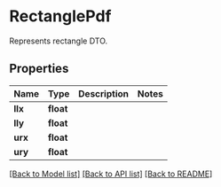 # RectanglePdf
Represents rectangle DTO.

## Properties
Name | Type | Description | Notes
------------ | ------------- | ------------- | -------------
**llx** | **float** |  | 
**lly** | **float** |  | 
**urx** | **float** |  | 
**ury** | **float** |  | 

[[Back to Model list]](../README.md#documentation-for-models) [[Back to API list]](../README.md#documentation-for-api-endpoints) [[Back to README]](../README.md)


